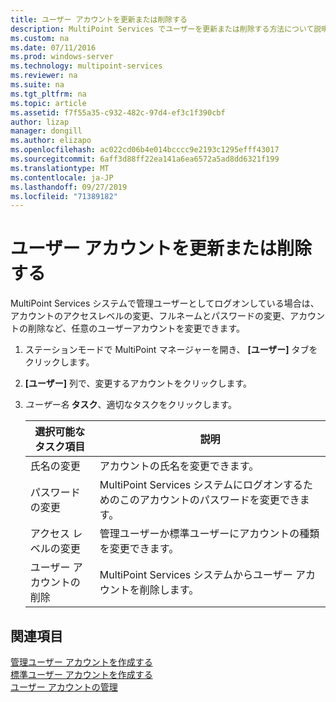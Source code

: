 ```yaml
---
title: ユーザー アカウントを更新または削除する
description: MultiPoint Services でユーザーを更新または削除する方法について説明します。
ms.custom: na
ms.date: 07/11/2016
ms.prod: windows-server
ms.technology: multipoint-services
ms.reviewer: na
ms.suite: na
ms.tgt_pltfrm: na
ms.topic: article
ms.assetid: f7f55a35-c932-482c-97d4-ef3c1f390cbf
author: lizap
manager: dongill
ms.author: elizapo
ms.openlocfilehash: ac022cd06b4e014bcccc9e2193c1295efff43017
ms.sourcegitcommit: 6aff3d88ff22ea141a6ea6572a5ad8dd6321f199
ms.translationtype: MT
ms.contentlocale: ja-JP
ms.lasthandoff: 09/27/2019
ms.locfileid: "71389182"
---
```

# <a name="update-or-delete-a-user-account"></a>ユーザー アカウントを更新または削除する
MultiPoint Services システムで管理ユーザーとしてログオンしている場合は、アカウントのアクセスレベルの変更、フルネームとパスワードの変更、アカウントの削除など、任意のユーザーアカウントを変更できます。  
  
1.  ステーションモードで MultiPoint マネージャーを開き、 **[ユーザー]** タブをクリックします。  
  
2.  **[ユーザー]** 列で、変更するアカウントをクリックします。  
  
3.  *ユーザー名* **タスク**、適切なタスクをクリックします。  
  
    |選択可能なタスク項目|説明|  
    |----------------------|---------------|  
    |氏名の変更|アカウントの氏名を変更できます。|  
    |パスワードの変更|MultiPoint Services システムにログオンするためのこのアカウントのパスワードを変更できます。|  
    |アクセス レベルの変更|管理ユーザーか標準ユーザーにアカウントの種類を変更できます。|  
    |ユーザー アカウントの削除|MultiPoint Services システムからユーザー アカウントを削除します。|  
  
## <a name="see-also"></a>関連項目  
[管理ユーザー アカウントを作成する](Create-an-Administrative-User-Account.md)  
[標準ユーザー アカウントを作成する](Create-a-Standard-User-Account.md)  
[ユーザー アカウントの管理](Manage-User-Accounts.md)